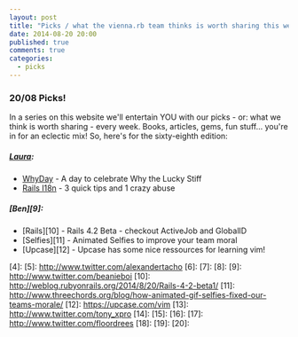 ```yaml
---
layout: post
title: "Picks / what the vienna.rb team thinks is worth sharing this week"
date: 2014-08-20 20:00
published: true
comments: true
categories:
  - picks
---
```


### 20/08 Picks!

In a series on this website we'll entertain YOU with our picks - or: what we think is worth sharing - every week.
Books, articles, gems, fun stuff... you're in for an eclectic mix! So, here's for the sixty-eighth edition:

##### [Laura][1]:
  - [WhyDay][2] - A day to celebrate Why the Lucky Stiff
  - [Rails I18n][3] - 3 quick tips and 1 crazy abuse

##### [Ben][9]:
  - [Rails][10] - Rails 4.2 Beta - checkout ActiveJob and GlobalID
  - [Selfies][11] - Animated Selfies to improve your team moral
  - [Upcase][12] - Upcase has some nice ressources for learning vim!


[1]: http://www.twitter.com/alicetragedy
[2]: http://whyday.org
[3]: http://www.justinweiss.com/blog/2014/08/18/rails-i18n-3-quick-tips-and-1-crazy-abuse/
[4]:
[5]: http://www.twitter.com/alexandertacho
[6]:
[7]:
[8]:
[9]: http://www.twitter.com/beanieboi
[10]: http://weblog.rubyonrails.org/2014/8/20/Rails-4-2-beta1/
[11]: http://www.threechords.org/blog/how-animated-gif-selfies-fixed-our-teams-morale/
[12]: https://upcase.com/vim
[13]: http://www.twitter.com/tony_xpro
[14]:
[15]:
[16]:
[17]: http://www.twitter.com/floordrees
[18]:
[19]:
[20]:
